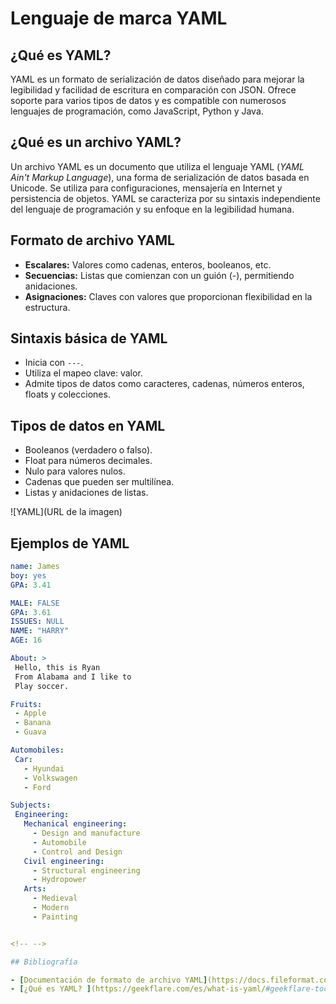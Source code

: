 # Lenguaje de marca YAML

## ¿Qué es YAML?
YAML es un formato de serialización de datos diseñado para mejorar la legibilidad y facilidad de escritura en comparación con JSON. Ofrece soporte para varios tipos de datos y es compatible con numerosos lenguajes de programación, como JavaScript, Python y Java.

## ¿Qué es un archivo YAML?
Un archivo YAML es un documento que utiliza el lenguaje YAML (*YAML Ain't Markup Language*), una forma de serialización de datos basada en Unicode. Se utiliza para configuraciones, mensajería en Internet y persistencia de objetos. YAML se caracteriza por su sintaxis independiente del lenguaje de programación y su enfoque en la legibilidad humana.

## Formato de archivo YAML
- **Escalares:** Valores como cadenas, enteros, booleanos, etc.
- **Secuencias:** Listas que comienzan con un guión (-), permitiendo anidaciones.
- **Asignaciones:** Claves con valores que proporcionan flexibilidad en la estructura.


## Sintaxis básica de YAML
- Inicia con `---`.
- Utiliza el mapeo clave: valor.
- Admite tipos de datos como caracteres, cadenas, números enteros, floats y colecciones.

## Tipos de datos en YAML
- Booleanos (verdadero o falso).
- Float para números decimales.
- Nulo para valores nulos.
- Cadenas que pueden ser multilínea.
- Listas y anidaciones de listas.


![YAML](URL de la imagen)

## Ejemplos de YAML
```yaml
name: James
boy: yes
GPA: 3.41

MALE: FALSE
GPA: 3.61
ISSUES: NULL
NAME: "HARRY"
AGE: 16

About: >
 Hello, this is Ryan
 From Alabama and I like to
 Play soccer.

Fruits:
 - Apple
 - Banana
 - Guava

Automobiles:
 Car:
   - Hyundai
   - Volkswagen
   - Ford

Subjects:
 Engineering:
   Mechanical engineering:
     - Design and manufacture
     - Automobile
     - Control and Design
   Civil engineering:
     - Structural engineering
     - Hydropower
   Arts:
     - Medieval
     - Modern
     - Painting


<!-- -->

## Bibliografía

- [Documentación de formato de archivo YAML](https://docs.fileformat.com/es/programming/yaml/)
- [¿Qué es YAML? ](https://geekflare.com/es/what-is-yaml/#geekflare-toc-basic-yaml-syntax)
